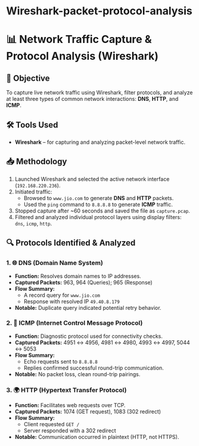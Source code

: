 # Wireshark-packet-protocol-analysis
# 📊 Network Traffic Capture & Protocol Analysis (Wireshark)

## 🎯 Objective
To capture live network traffic using Wireshark, filter protocols, and analyze at least three types of common network interactions: **DNS**, **HTTP**, and **ICMP**.

## 🛠️ Tools Used
- **Wireshark** – for capturing and analyzing packet-level network traffic.

## 📥 Methodology
1. Launched Wireshark and selected the active network interface (`192.168.220.236`).
2. Initiated traffic:
   - Browsed to `www.jio.com` to generate **DNS** and **HTTP** packets.
   - Used the `ping` command to `8.8.8.8` to generate **ICMP** traffic.
3. Stopped capture after ~60 seconds and saved the file as `capture.pcap`.
4. Filtered and analyzed individual protocol layers using display filters:  
   `dns`, `icmp`, `http`.

## 🔍 Protocols Identified & Analyzed

### 1. 🌐 DNS (Domain Name System)
- **Function:** Resolves domain names to IP addresses.
- **Captured Packets:** 963, 964 (Queries); 965 (Response)
- **Flow Summary:**
  - A record query for `www.jio.com`
  - Response with resolved IP `49.40.8.179`
- **Notable:** Duplicate query indicated potential retry behavior.

### 2. 📶 ICMP (Internet Control Message Protocol)
- **Function:** Diagnostic protocol used for connectivity checks.
- **Captured Packets:** 4951 ↔ 4956, 4981 ↔ 4980, 4993 ↔ 4997, 5044 ↔ 5053
- **Flow Summary:**
  - Echo requests sent to `8.8.8.8`
  - Replies confirmed successful round-trip communication.
- **Notable:** No packet loss, clean round-trip pairings.

### 3. 🌍 HTTP (Hypertext Transfer Protocol)
- **Function:** Facilitates web requests over TCP.
- **Captured Packets:** 1074 (GET request), 1083 (302 redirect)
- **Flow Summary:**
  - Client requested `GET /`
  - Server responded with a 302 redirect
- **Notable:** Communication occurred in plaintext (HTTP, not HTTPS).
